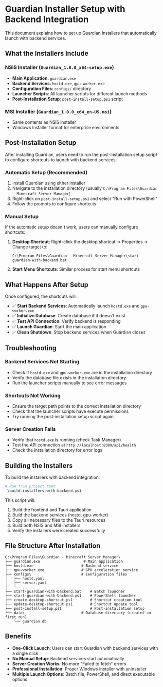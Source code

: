 # Guardian Installer Setup with Backend Integration

This document explains how to set up Guardian installers that automatically launch with backend services.

## What the Installers Include

### NSIS Installer (`Guardian_1.0.0_x64-setup.exe`)
- **Main Application**: `guardian.exe`
- **Backend Services**: `hostd.exe`, `gpu-worker.exe`
- **Configuration Files**: `configs/` directory
- **Launcher Scripts**: All launcher scripts for different launch methods
- **Post-Installation Setup**: `post-install-setup.ps1` script

### MSI Installer (`Guardian_1.0.0_x64_en-US.msi`)
- Same contents as NSIS installer
- Windows Installer format for enterprise environments

## Post-Installation Setup

After installing Guardian, users need to run the post-installation setup script to configure shortcuts to launch with backend services.

### Automatic Setup (Recommended)
1. Install Guardian using either installer
2. Navigate to the installation directory (usually `C:\Program Files\Guardian - Minecraft Server Manager`)
3. Right-click on `post-install-setup.ps1` and select "Run with PowerShell"
4. Follow the prompts to configure shortcuts

### Manual Setup
If the automatic setup doesn't work, users can manually configure shortcuts:

1. **Desktop Shortcut**: Right-click the desktop shortcut → Properties → Change target to:
   ```
   C:\Program Files\Guardian - Minecraft Server Manager\start-guardian-with-backend.bat
   ```

2. **Start Menu Shortcuts**: Similar process for start menu shortcuts

## What Happens After Setup

Once configured, the shortcuts will:
- ✅ **Start Backend Services**: Automatically launch `hostd.exe` and `gpu-worker.exe`
- ✅ **Initialize Database**: Create database if it doesn't exist
- ✅ **Test API Connection**: Verify backend is responding
- ✅ **Launch Guardian**: Start the main application
- ✅ **Clean Shutdown**: Stop backend services when Guardian closes

## Troubleshooting

### Backend Services Not Starting
- Check if `hostd.exe` and `gpu-worker.exe` are in the installation directory
- Verify the database file exists in the installation directory
- Run the launcher scripts manually to see error messages

### Shortcuts Not Working
- Ensure the target path points to the correct installation directory
- Check that the launcher scripts have execute permissions
- Try running the post-installation setup script again

### Server Creation Fails
- Verify that `hostd.exe` is running (check Task Manager)
- Test the API connection at `http://localhost:8080/api/health`
- Check the installation directory for error logs

## Building the Installers

To build the installers with backend integration:

```powershell
# Run from project root
.\build-installers-with-backend.ps1
```

This script will:
1. Build the frontend and Tauri application
2. Build the backend services (hostd, gpu-worker)
3. Copy all necessary files to the Tauri resources
4. Build both NSIS and MSI installers
5. Verify the installers were created successfully

## File Structure After Installation

```
C:\Program Files\Guardian - Minecraft Server Manager\
├── guardian.exe                    # Main application
├── hostd.exe                      # Backend service
├── gpu-worker.exe                 # GPU acceleration service
├── configs\                       # Configuration files
│   ├── hostd.yaml
│   ├── server.yaml
│   └── ...
├── start-guardian-with-backend.bat    # Batch launcher
├── start-guardian-with-backend.ps1    # PowerShell launcher
├── create-desktop-shortcut.ps1        # Shortcut creation tool
├── update-desktop-shortcut.ps1        # Shortcut update tool
├── post-install-setup.ps1             # Post-installation setup
└── data\                          # Database directory (created on first run)
    └── guardian.db
```

## Benefits

- **One-Click Launch**: Users can start Guardian with backend services with a single click
- **No Manual Setup**: Backend services start automatically
- **Server Creation Works**: No more "Failed to fetch" errors
- **Professional Installation**: Proper Windows installer with uninstaller
- **Multiple Launch Options**: Batch file, PowerShell, and direct executable options
